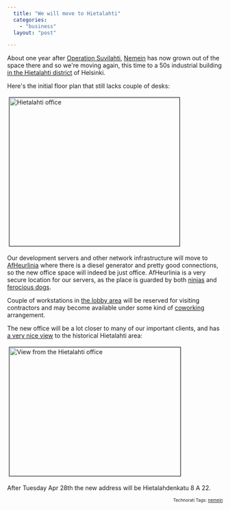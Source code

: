 ```yaml
---
  title: "We will move to Hietalahti"
  categories: 
    - "business"
  layout: "post"

---
```

<p>
About one year after <a href="http://www.flickr.com/photos/bergie/sets/72157605966988998/">Operation Suvilahti</a>, <a href="http://nemein.com/en/">Nemein</a> has now grown out of the space there and so we're moving again, this time to a 50s industrial building <a href="http://tinyurl.com/nemein-hietalahdenkatu">in the Hietalahti district</a> of Helsinki.
</p><p>
Here's the initial floor plan that still lacks couple of desks:
</p><p>
<a href="https://d2vqpl3tx84ay5.cloudfront.net/hietalahti.png" onclick="window.open('http://bergie.iki.fi/midcom-serveattachmentguid-c31f75ac30b811de8a4605fef68448794879/hietalahti.png','popup','width=784,height=680,scrollbars=no,resizable=yes,toolbar=no,directories=no,location=no,menubar=no,status=yes,left=0,top=0');return false"><img src="https://d2vqpl3tx84ay5.cloudfront.net/hietalahti-tm.jpg" height="346" width="398" border="1" hspace="4" vspace="4" alt="Hietalahti office" title="Hietalahti office" /></a>
</p><p>
Our development servers and other network infrastructure will move to <a href="http://www.flickr.com/photos/bergie/2387260695/">AfHeurlinia</a> where there is a diesel generator and pretty good connections, so the new office space will indeed be just office. AfHeurlinia is a very secure location for our servers, as the place is guarded by both <a href="http://www.flickr.com/photos/bergie/2998952960/">ninjas</a> and <a href="http://www.flickr.com/photos/bergie/3365220959/">ferocious dogs</a>.
</p><p>
Couple of workstations in <a href="http://www.flickr.com/photos/bergie/3470591998/in/photostream/">the lobby area</a> will be reserved for visiting contractors and may become available under some kind of <a href="http://coworking.pbwiki.com/">coworking</a> arrangement.
</p><p>
The new office will be a lot closer to many of our important clients, and has <a href="http://www.flickr.com/photos/bergie/3469666361/">a very nice view</a> to the historical Hietalahti area:
</p><p>
<a href="https://d2vqpl3tx84ay5.cloudfront.net/hietalahti-office-view.jpg" onclick="window.open('http://bergie.iki.fi/midcom-serveattachmentguid-c6e8c55830b811de8a4605fef68448794879/hietalahti-office-view.jpg','popup','width=800,height=600,scrollbars=no,resizable=yes,toolbar=no,directories=no,location=no,menubar=no,status=yes,left=0,top=0');return false"><img src="https://d2vqpl3tx84ay5.cloudfront.net/hietalahti-office-view-tm.jpg" height="300" width="400" border="1" hspace="4" vspace="4" alt="View from the Hietalahti office" title="View from the Hietalahti office" /></a>
</p><p>
After Tuesday Apr 28th the new address will be Hietalahdenkatu 8 A 22.
</p>
<p style="text-align:right;font-size:10px;">Technorati Tags: <a href="http://www.technorati.com/tag/nemein" rel="tag">nemein</a></p>
